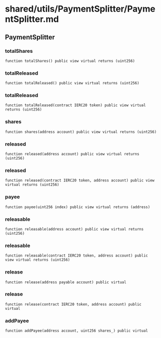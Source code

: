 # shared/utils/PaymentSplitter/PaymentSplitter.md

## PaymentSplitter

### totalShares

```solidity
function totalShares() public view virtual returns (uint256)
```

### totalReleased

```solidity
function totalReleased() public view virtual returns (uint256)
```

### totalReleased

```solidity
function totalReleased(contract IERC20 token) public view virtual returns (uint256)
```

### shares

```solidity
function shares(address account) public view virtual returns (uint256)
```

### released

```solidity
function released(address account) public view virtual returns (uint256)
```

### released

```solidity
function released(contract IERC20 token, address account) public view virtual returns (uint256)
```

### payee

```solidity
function payee(uint256 index) public view virtual returns (address)
```

### releasable

```solidity
function releasable(address account) public view virtual returns (uint256)
```

### releasable

```solidity
function releasable(contract IERC20 token, address account) public view virtual returns (uint256)
```

### release

```solidity
function release(address payable account) public virtual
```

### release

```solidity
function release(contract IERC20 token, address account) public virtual
```

### addPayee

```solidity
function addPayee(address account, uint256 shares_) public virtual
```
